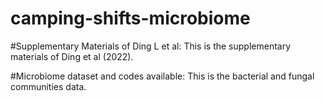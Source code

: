 # camping-shifts-microbiome
#Supplementary Materials of Ding L et al: 
This is the supplementary materials of  Ding et al (2022).


#Microbiome dataset and codes available: 
This is the bacterial and fungal communities data.
